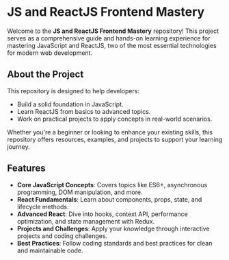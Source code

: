 # JS and ReactJS Frontend Mastery

Welcome to the **JS and ReactJS Frontend Mastery** repository! This project serves as a comprehensive guide and hands-on learning experience for mastering JavaScript and ReactJS, two of the most essential technologies for modern web development.

## About the Project

This repository is designed to help developers:

- Build a solid foundation in JavaScript.
- Learn ReactJS from basics to advanced topics.
- Work on practical projects to apply concepts in real-world scenarios.

Whether you're a beginner or looking to enhance your existing skills, this repository offers resources, examples, and projects to support your learning journey.

## Features

- **Core JavaScript Concepts**: Covers topics like ES6+, asynchronous programming, DOM manipulation, and more.
- **React Fundamentals**: Learn about components, props, state, and lifecycle methods.
- **Advanced React**: Dive into hooks, context API, performance optimization, and state management with Redux.
- **Projects and Challenges**: Apply your knowledge through interactive projects and coding challenges.
- **Best Practices**: Follow coding standards and best practices for clean and maintainable code.
